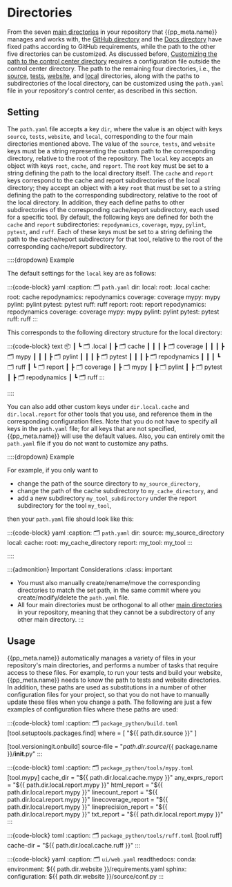 # Directories

From the seven [main directories](/manual/fundamentals/structure/index.md) in your repository
that {{pp_meta.name}} manages and works with,
the [GitHub directory](/manual/fundamentals/structure/github.md)
and the [Docs directory](/manual/fundamentals/structure/docs.md)
have fixed paths according to GitHub requirements,
while the path to the other five directories can be customized.
As discussed before,
[Customizing the path to the control center directory](/manual/control/structure/index.md#location)
requires a configuration file outside the control center directory.
The path to the remaining four directories,
i.e., the [source](/manual/fundamentals/structure/source.md),
[tests](/manual/fundamentals/structure/tests.md),
[website](/manual/fundamentals/structure/website.md), and
[local](/manual/fundamentals/structure/local.md) directories,
along with the paths to subdirectories of the local directory,
can be customized using the `path.yaml` file
in your repository's control center, as described in this section.

## Setting
The `path.yaml` file accepts a key `dir`, where the value is an object with keys
`source`, `tests`, `website`, and `local`,
corresponding to the four main directories mentioned above.
The value of the `source`, `tests`, and `website` keys
must be a string representing the custom path to the corresponding directory,
relative to the root of the repository. The `local` key accepts an object with
keys `root`, `cache`, and `report`. The `root` key must be set to a string defining
the path to the local directory itself. The `cache` and `report` keys
correspond to the cache and report subdirectories of the local directory;
they accept an object with a key `root` that must be set to a string defining
the path to the corresponding subdirectory, relative to the root of the local directory.
In addition, they each define paths to other subdirectories of the corresponding cache/report subdirectory,
each used for a specific tool. By default, the following keys are defined
for both the `cache` and `report` subdirectories: `repodynamics`, `coverage`, `mypy`, `pylint`,
`pytest`, and `ruff`. Each of these keys must be set to a string defining the path
to the cache/report subdirectory for that tool,
relative to the root of the corresponding cache/report subdirectory.

::::{dropdown} Example

The default settings for the `local` key are as follows:

:::{code-block} yaml
:caption: 🗂 `path.yaml`
dir:
  local:
    root: .local
    cache:
      root: cache
      repodynamics: repodynamics
      coverage: coverage
      mypy: mypy
      pylint: pylint
      pytest: pytest
      ruff: ruff
    report:
      root: report
      repodynamics: repodynamics
      coverage: coverage
      mypy: mypy
      pylint: pylint
      pytest: pytest
      ruff: ruff
:::

This corresponds to the following directory structure for the local directory:

:::{code-block} text
📦 <REPOSITORY-ROOT>
 ┃
 ┗ 🗂 .local
   ┃
   ┣ 🗂 cache
   ┃ ┃
   ┃ ┣ 🗂 coverage
   ┃ ┃
   ┃ ┣ 🗂 mypy
   ┃ ┃
   ┃ ┣ 🗂 pylint
   ┃ ┃
   ┃ ┣ 🗂 pytest
   ┃ ┃
   ┃ ┣ 🗂 repodynamics
   ┃ ┃
   ┃ ┗ 🗂 ruff
   ┃
   ┗ 🗂 report
     ┃
     ┣ 🗂 coverage
     ┃
     ┣ 🗂 mypy
     ┃
     ┣ 🗂 pylint
     ┃
     ┣ 🗂 pytest
     ┃
     ┣ 🗂 repodynamics
     ┃
     ┗ 🗂 ruff
:::

::::

You can also add other custom keys under `dir.local.cache` and `dir.local.report`
for other tools that you use, and reference them in the corresponding configuration files.
Note that you do not have to specify all keys in the `path.yaml` file;
for all keys that are not specified, {{pp_meta.name}} will use the default values.
Also, you can entirely omit the `path.yaml` file if you do not want to customize any paths.

::::{dropdown} Example

For example, if you only want to
- change the path of the source directory to `my_source_directory`,
- change the path of the cache subdirectory to `my_cache_directory`, and
- add a new subdirectory `my_tool_subdirectory` under the report subdirectory
  for the tool `my_tool`,

then your `path.yaml` file should look like this:

:::{code-block} yaml
:caption: 🗂 `path.yaml`
dir:
  source: my_source_directory
  local:
    cache:
      root: my_cache_directory
    report:
      my_tool: my_tool
:::

::::


:::{admonition} Important Considerations
:class: important

- You must also manually create/rename/move the corresponding directories to match the set path,
  in the same commit where you create/modify/delete the `path.yaml` file.
- All four main directories must be orthogonal to all other
  [main directories](/manual/fundamentals/structure/index.md) in your repository,
  meaning that they cannot be a subdirectory of any other main directory.
:::


## Usage
{{pp_meta.name}} automatically manages a variety of files in your repository's main directories,
and performs a number of tasks that require access to these files.
For example, to run your tests and build your website, {{pp_meta.name}} needs to know
the path to tests and website directories. In addition, these paths are used as
substitutions in a number of other configuration files for your project,
so that you do not have to manually update these files when you change a path.
The following are just a few examples of configuration files where these paths are used:

:::{code-block} toml
:caption: 🗂 `package_python/build.toml`
[tool.setuptools.packages.find]
where = [ "${‎{ path.dir.source }}" ]

[tool.versioningit.onbuild]
source-file = "${‎{ path.dir.source }}/${‎{ package.name }}/__init__.py"
:::

:::{code-block} toml
:caption: 🗂 `package_python/tools/mypy.toml`
[tool.mypy]
cache_dir = "${‎{ path.dir.local.cache.mypy }}"
any_exprs_report = "${‎{ path.dir.local.report.mypy }}"
html_report = "${‎{ path.dir.local.report.mypy }}"
linecount_report = "${‎{ path.dir.local.report.mypy }}"
linecoverage_report = "${‎{ path.dir.local.report.mypy }}"
lineprecision_report = "${‎{ path.dir.local.report.mypy }}"
txt_report = "${‎{ path.dir.local.report.mypy }}"
:::


:::{code-block} toml
:caption: 🗂 `package_python/tools/ruff.toml`
[tool.ruff]
cache-dir = "${‎{ path.dir.local.cache.ruff }}"
:::

:::{code-block} yaml
:caption: 🗂 `ui/web.yaml`
readthedocs:
  conda:
    environment: ${‎{ path.dir.website }}/requirements.yaml
  sphinx:
    configuration: ${‎{ path.dir.website }}/source/conf.py
:::
